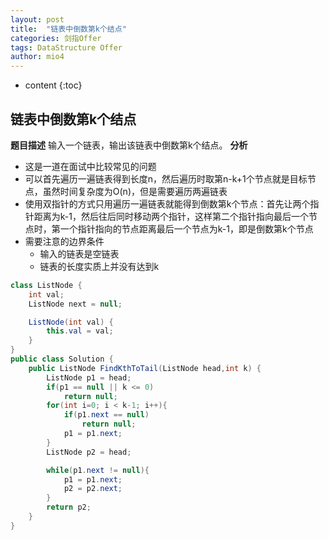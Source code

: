 ```yaml
---
layout: post
title:  "链表中倒数第k个结点"
categories: 剑指Offer  
tags: DataStructure Offer 
author: mio4
---
```


* content
{:toc}








## 链表中倒数第k个结点
**题目描述**
输入一个链表，输出该链表中倒数第k个结点。
**分析**

 - 这是一道在面试中比较常见的问题
 - 可以首先遍历一遍链表得到长度n，然后遍历时取第n-k+1个节点就是目标节点，虽然时间复杂度为O(n)，但是需要遍历两遍链表
 - 使用双指针的方式只用遍历一遍链表就能得到倒数第k个节点：首先让两个指针距离为k-1，然后往后同时移动两个指针，这样第二个指针指向最后一个节点时，第一个指针指向的节点距离最后一个节点为k-1，即是倒数第k个节点
 - 需要注意的边界条件
   - 输入的链表是空链表
   - 链表的长度实质上并没有达到k   

```java 
class ListNode {
    int val;
    ListNode next = null;

    ListNode(int val) {
        this.val = val;
    }
}
public class Solution {
	public ListNode FindKthToTail(ListNode head,int k) {
		ListNode p1 = head;
		if(p1 == null || k <= 0)
			return null;
		for(int i=0; i < k-1; i++){
			if(p1.next == null)
				return null;
			p1 = p1.next;
		}
		ListNode p2 = head;

		while(p1.next != null){
			p1 = p1.next;
			p2 = p2.next;
		}
		return p2;
	}
}

```